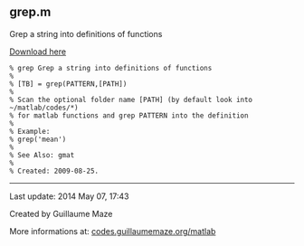 ## grep.m ##
Grep a string into definitions of functions

[Download here](http://guillaumemaze.googlecode.com/svn/trunk/matlab/codes/inout/grep.m)

```
% grep Grep a string into definitions of functions
%
% [TB] = grep(PATTERN,[PATH])
% 
% Scan the optional folder name [PATH] (by default look into ~/matlab/codes/*)
% for matlab functions and grep PATTERN into the definition
% 
% Example:
% grep('mean')
%
% See Also: gmat
%
% Created: 2009-08-25.
```

---

Last update: 2014 May 07, 17:43

Created by Guillaume Maze

More informations at: [codes.guillaumemaze.org/matlab](http://codes.guillaumemaze.org/matlab)